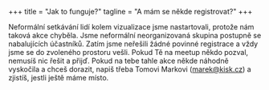 +++
title = "Jak to funguje?"
tagline = "A mám se někde registrovat?"
+++

Neformální setkávání lidí kolem vizualizace jsme nastartovali, protože nám taková akce chyběla. Jsme neformální neorganizovaná skupina postupně se nabalujících účastníků. Zatím jsme neřešili žádné povinné registrace a vždy jsme se do zvoleného prostoru vešli. Pokud Tě na meetup někdo pozval, nemusíš nic řešit a přijď. Pokud na tebe tahle akce někde náhodně vyskočila a chceš dorazit, napiš třeba Tomovi Markovi (marek@kisk.cz) a zjistíš, jestli ještě máme místo. 
